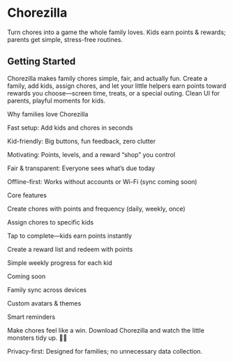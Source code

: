 # Chorezilla

Turn chores into a game the whole family loves. Kids earn points & rewards; parents get simple, stress-free routines.

## Getting Started

Chorezilla makes family chores simple, fair, and actually fun. Create a family, add kids, assign chores, and let your little helpers earn points toward rewards you choose—screen time, treats, or a special outing. Clean UI for parents, playful moments for kids.

Why families love Chorezilla

Fast setup: Add kids and chores in seconds

Kid-friendly: Big buttons, fun feedback, zero clutter

Motivating: Points, levels, and a reward “shop” you control

Fair & transparent: Everyone sees what’s due today

Offline-first: Works without accounts or Wi-Fi (sync coming soon)

Core features

Create chores with points and frequency (daily, weekly, once)

Assign chores to specific kids

Tap to complete—kids earn points instantly

Create a reward list and redeem with points

Simple weekly progress for each kid

Coming soon

Family sync across devices

Custom avatars & themes

Smart reminders

Make chores feel like a win. Download Chorezilla and watch the little monsters tidy up. 🧹🦖

Privacy-first: Designed for families; no unnecessary data collection.
